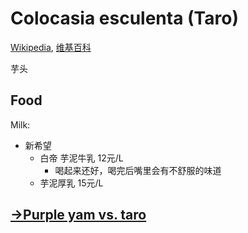 # Colocasia esculenta (Taro)
[Wikipedia](https://en.wikipedia.org/wiki/Taro), [维基百科](https://zh.wikipedia.org/wiki/%E8%8A%8B)

芋头

## Food
Milk:
- 新希望
  - 白帝 芋泥牛乳 12元/L
    - 喝起来还好，喝完后嘴里会有不舒服的味道
  - 芋泥厚乳 15元/L

## [→Purple yam vs. taro](../../../Dioscoreales/Dioscoreaceae/Dioscorea/alata.md)